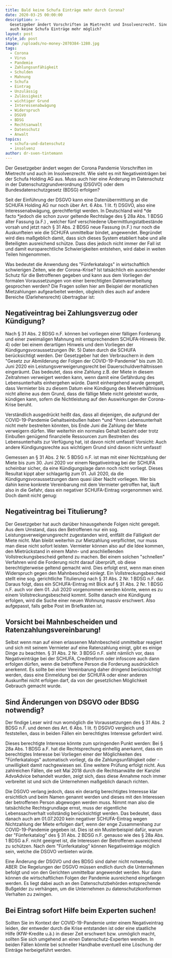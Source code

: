 ```yaml
---
title: Bald keine Schufa Einträge mehr durch Corona?
date: 2020-03-25 00:00:00
description: >-
  Gesetzgeber ändert Vorschriften im Mietrecht und Insolvenzrecht. Sind jetzt
  auch keine Schufa Einträge mehr möglich?
layout: post
style_id: post
image: /uploads/no-money-2070384-1280.jpg
tags:
  - Corona
  - Virus
  - Pandemie
  - Zahlungsunfähigkeit
  - Schulden
  - Mahnung
  - Schufa
  - Eintrag
  - Unzulässig
  - Zulässigkeit
  - wichtiger Grund
  - Interessenabwägung
  - Widerspruch
  - DSGVO
  - BDSG
  - Rechtsanwalt
  - Datenschutz
  - Anwalt
topics:
  - schufa-und-datenschutz
  - insolvenz
author: dr-sven-tintemann
---
```


Der Gesetzgeber ändert wegen der Corona Pandemie Vorschriften im Mietrecht und auch im Insolvenzrecht. Wie sieht es mit Negativeinträgen bei der Schufa Holding AG aus. Muss auch hier eine Änderung im Datenschutz in der Datenschutzgrundverordnung (DSGVO) oder dem Bundesdatenschutzgesetz (BDSG) erfolgen?

Seit der Einführung der DSGVO kann eine Datenübermittlung an die SCHUFA Holding AG nur noch über Art. 6 Abs. 1 lit. f) DSGVO, also eine Interessenabwägung, gerechtfertigt werden. In Deutschland wird&nbsp;*de facto&nbsp;*jedoch die schon zuvor geltende Rechtslage des &sect; 28a Abs. 1 BDSG alter Fassung (a.F.) , welcher fünf verschiedene Übermittlungstatbestände vorsah und jetzt nach &sect; 31 Abs. 2 BDSG neue Fassung (n.F.) nur noch die Auskunfteien wie die SCHUFA unmittelbar bindet, angewendet. Begründet wird dies ma&szlig;geblich damit, dass sich dieses System etabliert habe und alle Beteiligten ausreichend schütze. Dass dies jedoch nicht immer der Fall ist und damit europarechtliche Schwierigkeiten entstehen, wird dabei in weiten Teilen hingenommen.&nbsp;

Was bedeutet die Anwendung des "Fünferkatalogs" in wirtschaftlich schwierigen Zeiten, wie der Corona-Krise? Ist tatsächlich ein ausreichender Schutz für die Betroffenen gegeben und kann aus dem Vorliegen der formalen Voraussetzungen von einer berechtigten Datenverarbeitung gesprochen werden? Die Fragen sollen hier am Beispiel der monatlichen Mietzahlungen aufgearbeitet werden, obgleich dies auch auf andere Bereiche (Darlehensrecht) übertragbar ist:

## Negativeintrag bei Zahlungsverzug oder Kündigung?

Nach &sect; 31 Abs. 2 BDSG n.F. können bei vorliegen einer fälligen Forderung und einer zweimaligen Mahnung mit entsprechendem SCHUFA-Hinweis (Nr. 4) oder bei einem derartigen Hinweis und dem Vorliegen der Kündigungsvoraussetzungen (Nr. 5) Daten durch die SCHUFA berücksichtigt werden. Der Gesetzgeber hat den Verbrauchern in dem "Gesetz zur Abmilderung der Folgen der COVID-19-Pandemie" bis zum 30. Juni 2020 ein Leistungsverweigerungsrecht bei Dauerschuldverhältnissen eingeräumt. Das bedeutet, dass eine Zahlung z.B. der Miete in diesem Zeitrahmen verweigert werden kann, wenn damit eine Gefährdung des Lebensunterhalts einhergehen würde. Damit einhergehend wurde geregelt, dass Vermieter bis zu diesem Datum eine Kündigung des Mietverhältnisses nicht alleine aus dem Grund, dass die fällige Miete nicht geleistet wurde, kündigen kann, sofern die Nichtleistung auf den Auswirkungen der Corona-Krise beruht.&nbsp;

Verständlich ausgedrückt hei&szlig;t das, dass all diejenigen, die aufgrund der COVID-19-Pandemie Gehaltseinbu&szlig;en haben *und&nbsp;*ihren Lebensunterhalt nicht mehr bestreiten könnten, bis Ende Juni die Zahlung der Miete verweigern dürfen. Wer weiterhin ein normales Gehalt bezieht oder trotz Einbu&szlig;en genügend finanzielle Ressourcen zum Bestreiten des Lebensunterhalts zur Verfügung hat, ist davon nicht umfasst\! Vorsicht: Auch andere Kündigungsrechte aus wichtigem Grund sind davon nicht umfasst\!

Gemessen an &sect; 31 Abs. 2 Nr. 5 BDSG n.F. ist man mit einer Nichtzahlung der Miete bis zum 30. Juni 2020 vor einem Negativeintrag bei der SCHUFA scheinbar sicher, da eine Kündigungslage dann noch nicht vorliegt. Dieses Resultat kippt aber schlagartig zum 01. Juli 2020, da die Kündigungsvoraussetzungen dann quasi über Nacht vorliegen. Wer bis dahin keine konkrete Vereinbarung mit dem Vermieter getroffen hat, läuft also in die Gefahr, dass ein negativer SCHUFA-Eintrag vorgenommen wird. Doch damit nicht genug:

## Negativeintrag bei Titulierung?

Der Gesetzgeber hat auch darüber hinausgehende Folgen nicht geregelt. Aus dem Umstand, dass den Betroffenen nur ein sog. Leistungsverweigerungsrecht zugestanden wird, entfällt die Fälligkeit der Miete nicht. Man bleibt weiterhin zur Mietzahlung verpflichtet, nur muss man diese nicht sofort leisten. Vermieter können also auf die Idee kommen, den Mietrückstand in einem Mahn- und anschlie&szlig;enden Vollstreckungsbescheid geltend zu machen. Bei einem solchen "schnellen" Verfahren wird die Forderung nicht darauf überprüft, ob diese berechtigterweise geltend gemacht wird. Dies erfolgt erst, wenn man einen Widerspruch gegen den Mahnbescheid einlegt. Ein Vollstreckungsbescheid stellt eine sog. gerichtliche Titulierung nach &sect; 31 Abs. 2 Nr. 1 BDSG n.F. dar. Daraus folgt, dass ein SCHUFA-Eintrag mit Blick auf &sect; 31 Abs. 2 Nr. 1 BDSG n.F. auch vor dem 01. Juli 2020 vorgenommen werden könnte, wenn es zu einem Vollstreckungsbescheid kommt. Sollte danach eine Kündigung erfolgen, wird die Suche einer neuen Wohnung massiv erschwert. Also aufgepasst, falls gelbe Post im Briefkasten ist.

## Vorsicht bei Mahnbescheiden und Ratenzahlungsvereinbarung\!

Selbst wenn man auf einen erlassenen Mahnbescheid unmittelbar reagiert und sich mit seinem Vermieter auf eine Ratenzahlung einigt, gibt es einige Dinge zu beachten. &sect; 31 Abs. 2 Nr. 3 BDSG n.F. sieht nämlich vor, dass Negativeinträge bei der SCHUFA, Creditreform oder infoscore auch dann erfolgen dürfen, wenn die betroffene Person die Forderung ausdrücklich anerkennt. Es sollte bei einer Vereinbarung daher dringend berücksichtigt werden, dass eine Einmeldung bei der SCHUFA oder einer anderen Auskunftei nicht erfolgen darf, da von der gesetzlichen Möglichkeit Gebrauch gemacht wurde.

## Sind Änderungen von DSGVO oder BDSG notwendig?

Der findige Leser wird nun womöglich die Voraussetzungen des &sect; 31 Abs. 2 BDSG n.F. und denen des Art. 6 Abs. 1 lit. f) DSGVO vergleich und feststellen, dass in beiden Fällen ein berechtigtes Interesse gefordert wird.&nbsp;

Dieses berechtigte Interesse könnte zum springenden Punkt werden: Bei &sect; 28a Abs. 1 BDSG a.F. hat die Rechtsprechung einhellig anerkannt, dass ein berechtigtes Interesse bei Vorliegen einer der Möglichkeiten des "Fünferkatalogs" automatisch vorliegt, da die Zahlungsunfähigkeit oder -unwilligkeit damit nachgewiesen sei. Eine weitere Prüfung erfolgt nicht. Aus zahlreichen Fällen, die seit Mai 2018 durch die Rechtsanwälte der Kanzlei AdvoAdvice behandelt wurden, zeigt sich, dass diese Annahme noch immer verbreitet ist und sich die Unternehmen ma&szlig;geblich danach richten.

Die DSGVO verlang jedoch, dass ein derartig berechtigtes Interesse klar ersichtlich und beim Namen genannt werden und dieses mit den Interessen der betroffenen Person abgewogen werden muss. Nimmt man also die tatsächliche Rechtsgrundlage ernst, muss der eigentliche Lebenssachverhalt vollständig berücksichtigt werden. Das bedeutet, dass danach auch am 01.07.2020 kein negativer SCHUFA-Eintrag wegen Nichtzahlung der Miete erfolgen darf, wenn der enge Zusammenhang zur COVID-19-Pandemie gegeben ist. Dies ist ein Musterbeispiel dafür, warum der "Fünferkatalog" des &sect; 31 Abs. 2 BDSG n.F. genauso wie des &sect; 28a Abs. 1 BDSG a.F. nicht geeignet ist, die Interessen der Betroffenen ausreichend zu schützen. Nach dem "Fünferkatalog" können Negativeinträge möglich sein, welche die DSGVO verbieten würde.

Eine Änderung der DSGVO und des BDSG sind daher nicht notwendig. ABER: Die Regelungen der DSGVO müssen endlich durch die Unternehmen befolgt und von den Gerichten unmittelbar angewendet werden. Nur dann können die wirtschaftlichen Folgen der Pandemie ausreichend eingefangen werden. Es liegt dabei auch an den Datenschutzbehörden entsprechende Bu&szlig;gelder zu verhängen, um die Unternehmen zu datenschutzkonformen Verhalten zu zwingen.

## Bei Eintrag sofort Hilfe beim Experten suchen\!

Sollten Sie im Kontext der COVID-19-Pandemie unter einem Negativeintrag leiden, der entweder durch die Krise entstanden ist oder eine staatliche Hilfe (KfW-Kredite u.ä.) in dieser Zeit erschwert bzw. unmöglich macht, sollten Sie sich umgehend an einen Datenschutz-Experten wenden. In beiden Fällen könnte bei schneller Handhabe eventuell eine Löschung der Einträge herbeigeführt werden.&nbsp;